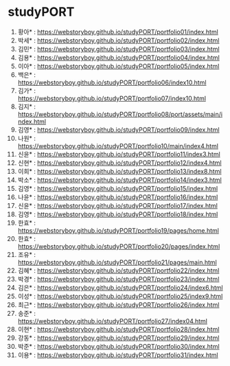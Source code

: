# studyPORT

01. 황아* : https://webstoryboy.github.io/studyPORT/portfolio01/index.html <br>
02. 박세* : https://webstoryboy.github.io/studyPORT/portfolio02/index.html <br>
03. 김민* : https://webstoryboy.github.io/studyPORT/portfolio03/index.html <br>
04. 김용* : https://webstoryboy.github.io/studyPORT/portfolio04/index.html <br>
05. 이아* : https://webstoryboy.github.io/studyPORT/portfolio05/index.html <br>
06. 백은* : https://webstoryboy.github.io/studyPORT/portfolio06/index10.html <br>
07. 김가* : https://webstoryboy.github.io/studyPORT/portfolio07/index10.html <br>
08. 김지* : https://webstoryboy.github.io/studyPORT/portfolio08/port/assets/main/index.html <br>
09. 김영* : https://webstoryboy.github.io/studyPORT/portfolio09/index.html <br>
10. 나원* : https://webstoryboy.github.io/studyPORT/portfolio10/main/index4.html <br>
11. 신윤* : https://webstoryboy.github.io/studyPORT/portfolio11/index3.html <br>
12. 신현* : https://webstoryboy.github.io/studyPORT/portfolio12/index4.html <br>
13. 이희* : https://webstoryboy.github.io/studyPORT/portfolio13/index8.html <br>
14. 박소* : https://webstoryboy.github.io/studyPORT/portfolio14/index3.html <br>
15. 김영* : https://webstoryboy.github.io/studyPORT/portfolio15/index.html <br>
16. 나윤* : https://webstoryboy.github.io/studyPORT/portfolio16/index.html <br>
17. 신윤* : https://webstoryboy.github.io/studyPORT/portfolio17/index.html <br>
18. 김영* : https://webstoryboy.github.io/studyPORT/portfolio18/index.html <br>
19. 한효* : https://webstoryboy.github.io/studyPORT/portfolio19/pages/home.html <br>
20. 한효* : https://webstoryboy.github.io/studyPORT/portfolio20/pages/index.html <br>
21. 조유* : https://webstoryboy.github.io/studyPORT/portfolio21/pages/main.html <br>
22. 김혜* : https://webstoryboy.github.io/studyPORT/portfolio22/index.html <br>
23. 박경* : https://webstoryboy.github.io/studyPORT/portfolio23/index.html <br>
24. 김은* : https://webstoryboy.github.io/studyPORT/portfolio24/index6.html <br>
25. 이성* : https://webstoryboy.github.io/studyPORT/portfolio25/index9.html <br>
26. 최근* : https://webstoryboy.github.io/studyPORT/portfolio26/index.html <br>
27. 송준* : https://webstoryboy.github.io/studyPORT/portfolio27/index04.html <br>
28. 이현* : https://webstoryboy.github.io/studyPORT/portfolio28/index.html <br>
29. 강동* : https://webstoryboy.github.io/studyPORT/portfolio29/index.html <br>
30. 박준* : https://webstoryboy.github.io/studyPORT/portfolio30/index.html <br>
31. 이용* : https://webstoryboy.github.io/studyPORT/portfolio31/index.html <br>
